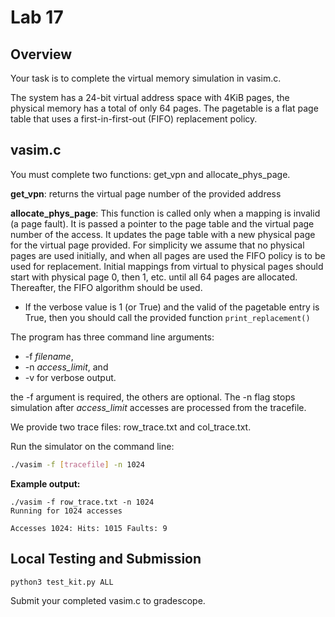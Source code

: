 # Lab 17

## Overview

Your task is to complete the virtual memory simulation in vasim.c.

The system has a 24-bit virtual address space with 4KiB pages, the physical memory has a total
of only 64 pages.  The pagetable is a flat page table that uses a first-in-first-out (FIFO) replacement
policy.

## vasim.c

You must complete two functions: get_vpn and allocate_phys_page.

**get_vpn**: returns the virtual page number of the provided address

**allocate_phys_page**: This function is called only when a mapping is invalid (a page fault). It is 
passed a pointer to the page table and the virtual page number of the access. It updates the 
page table with a new physical page for the virtual page provided.  For simplicity we assume
that no physical pages are used initially, and when all pages are used the FIFO policy is to be used for replacement.
Initial mappings from virtual to physical pages should start with physical page 0, then 1, etc. until
all 64 pages are allocated. Thereafter, the FIFO algorithm should be used.

- If the verbose value is 1 (or True) and the valid of the pagetable entry is True, then you should call the provided function `print_replacement()`

The program has three command line arguments:
-  -f _filename_, 
- -n _access_limit_, and
- -v for verbose output.

the -f argument is required, the others are optional. The -n flag stops simulation after _access_limit_ accesses are processed
from the tracefile. 

We provide two trace files: row_trace.txt and col_trace.txt.

Run the simulator on the command line:
```bash
./vasim -f [tracefile] -n 1024
```

**Example output:**
```
./vasim -f row_trace.txt -n 1024
Running for 1024 accesses

Accesses 1024: Hits: 1015 Faults: 9
```

## Local Testing and Submission

```bash
python3 test_kit.py ALL
```

Submit your completed vasim.c to gradescope.
